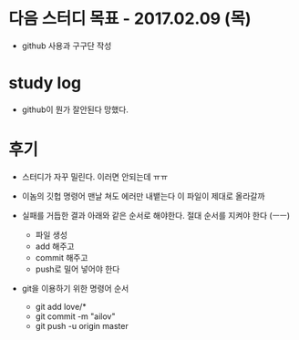 # 다음 스터디 목표 - 2017.02.09 (목)
* github 사용과 구구단 작성

# study log
* github이 뭔가 잘안된다 망했다.

# 후기
* 스터디가 자꾸 밀린다. 이러면 안되는데 ㅠㅠ
* 이놈의 깃헙 명령어 맨날 쳐도 에러만 내뱉는다 이 파일이 제대로 올라갈까
* 실패를 거듭한 결과 아래와 같은 순서로 해야한다. 절대 순서를 지켜야 한다 (ㅡㅡ)
  - 파일 생성
  - add 해주고
  - commit 해주고
  - push로 밀어 넣어야 한다

* git을 이용하기 위한 명령어 순서
  - git add love/*
  - git commit -m "ailov"
  - git push -u origin master

